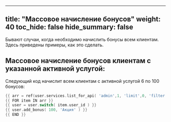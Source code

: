 
---
title: "Массовое начисление бонусов"
weight: 40
toc_hide: false
hide_summary: false
---

Бывают случаи, когда необходимо начислить бонусы всем клиентам. Здесь приведены примеры, как это сделать.

## Массовое начисление бонусов клиентам с указанной активной услугой:

Следующий код начислит всем клиентам с активной услугой 6 по 100 бонусов:

```go
{{ arr = ref(user.services.list_for_api( 'admin',1, 'limit',0, 'filter',{ 'service_id' => 5, 'status' => 'ACTIVE' } )) }}
{{ FOR item IN arr }}
{{ user = user.switch( item.user_id ) }}
{{ user.add_bonus( 100, 'Акция' ) }}
{{ END }}
```

